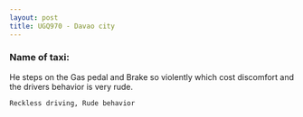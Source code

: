 ```yaml
---
layout: post
title: UGQ970 - Davao city
---
```


### Name of taxi: 

He steps on the Gas pedal and Brake so violently which cost discomfort and the drivers behavior is very rude.

```Reckless driving, Rude behavior```
